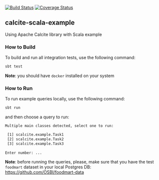 
[![Build Status](https://travis-ci.org/viktor-podzigun/calcite-scala-example.svg?branch=master)](https://travis-ci.org/viktor-podzigun/calcite-scala-example)
[![Coverage Status](https://coveralls.io/repos/github/viktor-podzigun/calcite-scala-example/badge.svg?branch=master)](https://coveralls.io/github/viktor-podzigun/calcite-scala-example?branch=master)

## calcite-scala-example
Using Apache Calcite library with Scala example

### How to Build

To build and run all integration tests, use the following command:
```bash
sbt test
```

**Note**: you should have `docker` installed on your system

### How to Run

To run example queries locally, use the following command:
```bash
sbt run
```

and then choose a query to run:
```bash
Multiple main classes detected, select one to run:

 [1] scalcite.example.Task1
 [2] scalcite.example.Task2
 [3] scalcite.example.Task3
 
Enter number: ...
```

**Note**: before running the queries, please, make sure
that you have the test `foodmart` dataset
in your local Postgres DB: https://github.com/OSBI/foodmart-data

